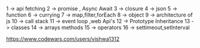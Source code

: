 1 -> api fetching
2 -> promise , Async Await
3 -> closure
4 -> json
5 -> function 
6 -> currying
7 -> map,filter,forEach
8 -> object
9 -> architecture of js
10 -> call stack
11 -> event loop ,web Api's
12 -> Prototype Inheritance
13 -> classes
14 -> arrays methods
15 -> operators
16 -> settimeout,setInterval


https://www.codewars.com/users/vishwa1312